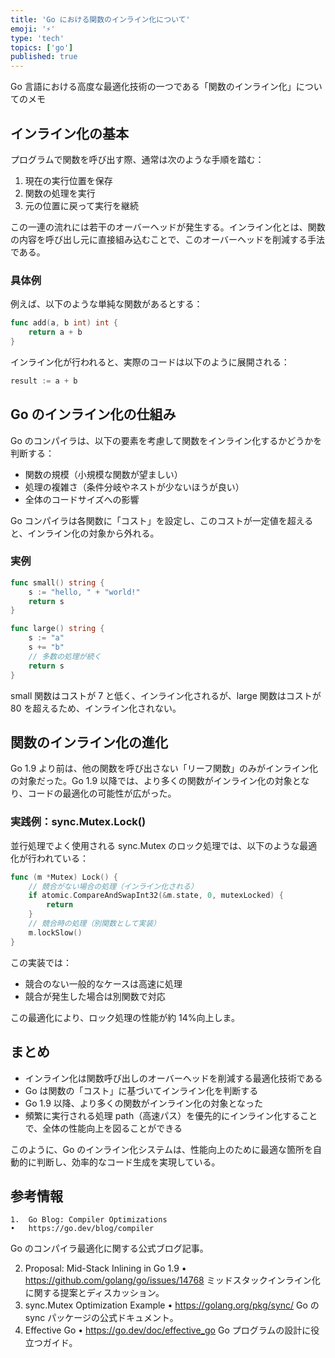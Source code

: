 ```yaml
---
title: 'Go における関数のインライン化について'
emoji: '⚡️'
type: 'tech'
topics: ['go']
published: true
---
```


Go 言語における高度な最適化技術の一つである「関数のインライン化」についてのメモ

## インライン化の基本

プログラムで関数を呼び出す際、通常は次のような手順を踏む：

1. 現在の実行位置を保存
2. 関数の処理を実行
3. 元の位置に戻って実行を継続

この一連の流れには若干のオーバーヘッドが発生する。インライン化とは、関数の内容を呼び出し元に直接組み込むことで、このオーバーヘッドを削減する手法である。

### 具体例

例えば、以下のような単純な関数があるとする：

```go
func add(a, b int) int {
    return a + b
}
```

インライン化が行われると、実際のコードは以下のように展開される：

```go
result := a + b
```

## Go のインライン化の仕組み

Go のコンパイラは、以下の要素を考慮して関数をインライン化するかどうかを判断する：

- 関数の規模（小規模な関数が望ましい）
- 処理の複雑さ（条件分岐やネストが少ないほうが良い）
- 全体のコードサイズへの影響

Go コンパイラは各関数に「コスト」を設定し、このコストが一定値を超えると、インライン化の対象から外れる。

### 実例

```go
func small() string {
    s := "hello, " + "world!"
    return s
}

func large() string {
    s := "a"
    s += "b"
    // 多数の処理が続く
    return s
}
```

small 関数はコストが 7 と低く、インライン化されるが、large 関数はコストが 80 を超えるため、インライン化されない。

## 関数のインライン化の進化

Go 1.9 より前は、他の関数を呼び出さない「リーフ関数」のみがインライン化の対象だった。Go 1.9 以降では、より多くの関数がインライン化の対象となり、コードの最適化の可能性が広がった。

### 実践例：sync.Mutex.Lock()

並行処理でよく使用される sync.Mutex のロック処理では、以下のような最適化が行われている：

```go
func (m *Mutex) Lock() {
    // 競合がない場合の処理（インライン化される）
    if atomic.CompareAndSwapInt32(&m.state, 0, mutexLocked) {
        return
    }
    // 競合時の処理（別関数として実装）
    m.lockSlow()
}
```

この実装では：

- 競合のない一般的なケースは高速に処理
- 競合が発生した場合は別関数で対応

この最適化により、ロック処理の性能が約 14%向上しま。

## まとめ

- インライン化は関数呼び出しのオーバーヘッドを削減する最適化技術である
- Go は関数の「コスト」に基づいてインライン化を判断する
- Go 1.9 以降、より多くの関数がインライン化の対象となった
- 頻繁に実行される処理 path（高速パス）を優先的にインライン化することで、全体の性能向上を図ることができる

このように、Go のインライン化システムは、性能向上のために最適な箇所を自動的に判断し、効率的なコード生成を実現している。

## 参考情報

    1.	Go Blog: Compiler Optimizations
    •	https://go.dev/blog/compiler

Go のコンパイラ最適化に関する公式ブログ記事。

2. Proposal: Mid-Stack Inlining in Go 1.9
   • https://github.com/golang/go/issues/14768
   ミッドスタックインライン化に関する提案とディスカッション。
3. sync.Mutex Optimization Example
   • https://golang.org/pkg/sync/
   Go の sync パッケージの公式ドキュメント。
4. Effective Go
   • https://go.dev/doc/effective_go
   Go プログラムの設計に役立つガイド。

